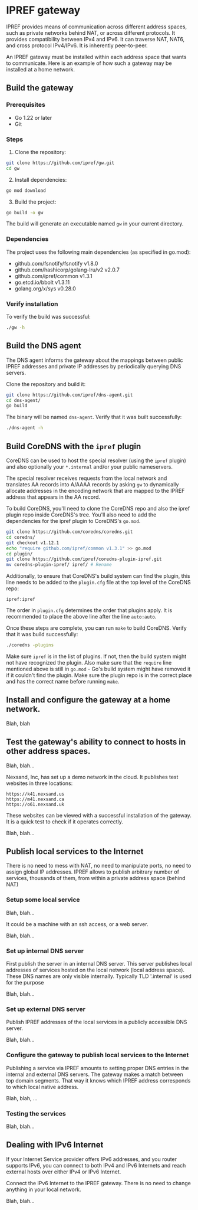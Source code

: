 # IPREF gateway
IPREF provides means of communication across different address spaces, such as private networks behind NAT, or across different protocols. It provides compatibility between IPv4 and IPv6. It can traverse NAT, NAT6, and cross protocol IPv4/IPv6. It is inherently peer-to-peer.

An IPREF gateway must be installed within each address space that wants to communicate. Here is an example of how such a gateway may be installed at a home network.

## Build the gateway
### Prerequisites

- Go 1.22 or later
- Git

### Steps

1. Clone the repository:
```bash
git clone https://github.com/ipref/gw.git
cd gw
```

2. Install dependencies:
```bash
go mod download
```

3. Build the project:
```bash
go build -o gw
```

The build will generate an executable named `gw` in your current directory.

### Dependencies

The project uses the following main dependencies (as specified in go.mod):

- github.com/fsnotify/fsnotify v1.8.0
- github.com/hashicorp/golang-lru/v2 v2.0.7
- github.com/ipref/common v1.3.1
- go.etcd.io/bbolt v1.3.11
- golang.org/x/sys v0.28.0

### Verify installation

To verify the build was successful:

```bash
./gw -h
```

## Build the DNS agent

The DNS agent informs the gateway about the mappings between public IPREF addresses and private IP addresses by periodically querying DNS servers.

Clone the repository and build it:

```sh
git clone https://github.com/ipref/dns-agent.git
cd dns-agent/
go build
```

The binary will be named `dns-agent`. Verify that it was built successfully:

```sh
./dns-agent -h
```

## Build CoreDNS with the `ipref` plugin

CoreDNS can be used to host the special resolver (using the `ipref` plugin) and also optionally your `*.internal` and/or your public nameservers.

The special resolver receives requests from the local network and translates AA records into A/AAAA records by asking `gw` to dynamically allocate addresses in the encoding network that are mapped to the IPREF address that appears in the AA record.

To build CoreDNS, you'll need to clone the CoreDNS repo and also the ipref plugin repo inside CoreDNS's tree. You'll also need to add the dependencies for the ipref plugin to CoreDNS's `go.mod`.

```sh
git clone https://github.com/coredns/coredns.git
cd coredns/
git checkout v1.12.1
echo "require github.com/ipref/common v1.3.1" >> go.mod
cd plugin/
git clone https://github.com/ipref/coredns-plugin-ipref.git
mv coredns-plugin-ipref/ ipref/ # Rename
```

Additionally, to ensure that CoreDNS's build system can find the plugin, this line needs to be added to the `plugin.cfg` file at the top level of the CoreDNS repo:

```
ipref:ipref
```

The order in `plugin.cfg` determines the order that plugins apply. It is recommended to place the above line after the line `auto:auto`.

Once these steps are complete, you can run `make` to build CoreDNS. Verify that it was build successfully:

```sh
./coredns -plugins
```

Make sure `ipref` is in the list of plugins. If not, then the build system might not have recognized the plugin. Also make sure that the `require` line mentioned above is still in `go.mod` - Go's build system might have removed it if it couldn't find the plugin. Make sure the plugin repo is in the correct place and has the correct name before running `make`.

## Install and configure the gateway at a home network.
Blah, blah

## Test the gateway's ability to connect to hosts in other address spaces.
Blah, blah...

Nexsand, Inc, has set up a demo network in the cloud. It publishes test websites in three locations:

	https://k41.nexsand.us
	https://m41.nexsand.ca
	https://o61.nexsand.uk

These websites can be viewed with a successful installation of the gateway. It is a quick test to check if it operates correctly.

Blah, blah...

## Publish local services to the Internet

There is no need to mess with NAT, no need to manipulate ports, no need to assign global IP addresses. IPREF allows to publish arbitrary number of services, thousands of them, from within a private address space (behind NAT)

### Setup some local service

Blah, blah...

It could be a machine with an ssh access, or a web server.

Blah, blah...

### Set up internal DNS server

First publish the server in an internal DNS server. This server publishes local addresses of services hosted on the local network (local address space). These DNS names are only visible internally. Typically TLD '.internal' is used for the purpose

Blah, blah...

### Set up external DNS server

Publish IPREF addresses of the local services in a publicly accessible DNS server.

Blah, blah...

### Configure the gateway to publish local services to the Internet

Publishing a service via IPREF amounts to setting proper DNS entries in the internal and external DNS servers. The gateway makes a match between top domain segments. That way it knows which IPREF address corresponds to which local native address.

Blah, blah, ...

### Testing the services

Blah, blah...

## Dealing with IPv6 Internet

If your Internet Service provider offers IPv6 addresses, and you router supports IPv6, you can connect to both IPv4 and IPv6 Internets and reach external hosts over either IPv4 or IPv6 Internet.

Connect the IPv6 Internet to the IPREF gateway. There is no need to change anything in your local network.

Blah, blah...
